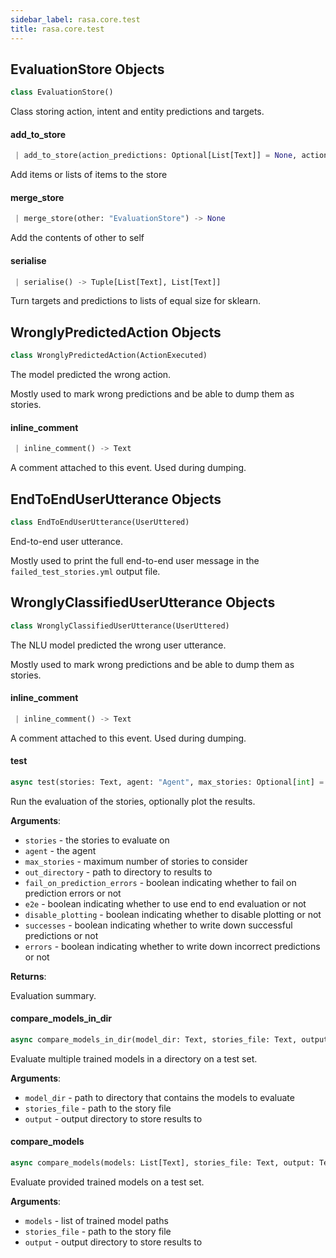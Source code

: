```yaml
---
sidebar_label: rasa.core.test
title: rasa.core.test
---
```


## EvaluationStore Objects

```python
class EvaluationStore()
```

Class storing action, intent and entity predictions and targets.

#### add\_to\_store

```python
 | add_to_store(action_predictions: Optional[List[Text]] = None, action_targets: Optional[List[Text]] = None, intent_predictions: Optional[List[Text]] = None, intent_targets: Optional[List[Text]] = None, entity_predictions: Optional[List[Dict[Text, Any]]] = None, entity_targets: Optional[List[Dict[Text, Any]]] = None) -> None
```

Add items or lists of items to the store

#### merge\_store

```python
 | merge_store(other: "EvaluationStore") -> None
```

Add the contents of other to self

#### serialise

```python
 | serialise() -> Tuple[List[Text], List[Text]]
```

Turn targets and predictions to lists of equal size for sklearn.

## WronglyPredictedAction Objects

```python
class WronglyPredictedAction(ActionExecuted)
```

The model predicted the wrong action.

Mostly used to mark wrong predictions and be able to
dump them as stories.

#### inline\_comment

```python
 | inline_comment() -> Text
```

A comment attached to this event. Used during dumping.

## EndToEndUserUtterance Objects

```python
class EndToEndUserUtterance(UserUttered)
```

End-to-end user utterance.

Mostly used to print the full end-to-end user message in the
`failed_test_stories.yml` output file.

## WronglyClassifiedUserUtterance Objects

```python
class WronglyClassifiedUserUtterance(UserUttered)
```

The NLU model predicted the wrong user utterance.

Mostly used to mark wrong predictions and be able to
dump them as stories.

#### inline\_comment

```python
 | inline_comment() -> Text
```

A comment attached to this event. Used during dumping.

#### test

```python
async test(stories: Text, agent: "Agent", max_stories: Optional[int] = None, out_directory: Optional[Text] = None, fail_on_prediction_errors: bool = False, e2e: bool = False, disable_plotting: bool = False, successes: bool = False, errors: bool = True) -> Dict[Text, Any]
```

Run the evaluation of the stories, optionally plot the results.

**Arguments**:

- `stories` - the stories to evaluate on
- `agent` - the agent
- `max_stories` - maximum number of stories to consider
- `out_directory` - path to directory to results to
- `fail_on_prediction_errors` - boolean indicating whether to fail on prediction
  errors or not
- `e2e` - boolean indicating whether to use end to end evaluation or not
- `disable_plotting` - boolean indicating whether to disable plotting or not
- `successes` - boolean indicating whether to write down successful predictions or
  not
- `errors` - boolean indicating whether to write down incorrect predictions or not
  

**Returns**:

  Evaluation summary.

#### compare\_models\_in\_dir

```python
async compare_models_in_dir(model_dir: Text, stories_file: Text, output: Text) -> None
```

Evaluate multiple trained models in a directory on a test set.

**Arguments**:

- `model_dir` - path to directory that contains the models to evaluate
- `stories_file` - path to the story file
- `output` - output directory to store results to

#### compare\_models

```python
async compare_models(models: List[Text], stories_file: Text, output: Text) -> None
```

Evaluate provided trained models on a test set.

**Arguments**:

- `models` - list of trained model paths
- `stories_file` - path to the story file
- `output` - output directory to store results to

